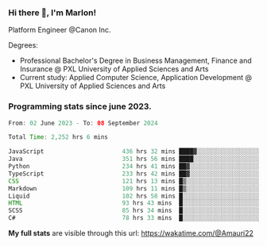 
### Hi there 👋, I'm Marlon!

Platform Engineer @Canon Inc.

Degrees: 
- Professional Bachelor's Degree in Business Management, Finance and Insurance @ PXL University of Applied Sciences and Arts
- Current study: Applied Computer Science, Application Development @ PXL University of Applied Sciences and Arts

### Programming stats since june 2023.
<!--START_SECTION:waka-->

```java
From: 02 June 2023 - To: 08 September 2024

Total Time: 2,252 hrs 6 mins

JavaScript                      436 hrs 32 mins ████▓░░░░░░░░░░░░░░░░░░░░   19.11 %
Java                            351 hrs 56 mins ████░░░░░░░░░░░░░░░░░░░░░   15.41 %
Python                          234 hrs 41 mins ██▓░░░░░░░░░░░░░░░░░░░░░░   10.27 %
TypeScript                      233 hrs 42 mins ██▓░░░░░░░░░░░░░░░░░░░░░░   10.23 %
CSS                             121 hrs 13 mins █▒░░░░░░░░░░░░░░░░░░░░░░░   05.31 %
Markdown                        109 hrs 11 mins █▒░░░░░░░░░░░░░░░░░░░░░░░   04.78 %
Liquid                          102 hrs 58 mins █░░░░░░░░░░░░░░░░░░░░░░░░   04.51 %
HTML                            93 hrs 43 mins  █░░░░░░░░░░░░░░░░░░░░░░░░   04.10 %
SCSS                            85 hrs 34 mins  █░░░░░░░░░░░░░░░░░░░░░░░░   03.75 %
C#                              78 hrs 33 mins  █░░░░░░░░░░░░░░░░░░░░░░░░   03.44 %
```

<!--END_SECTION:waka-->
**My full stats** are visible through this url: https://wakatime.com/@Amauri22
